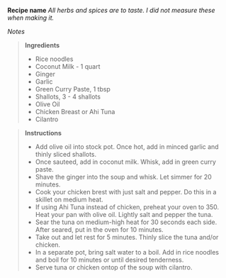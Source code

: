 **Recipe name**
*All herbs and spices are to taste. I did not measure these when making it.*

*Notes*

> **Ingredients** 
>    - Rice noodles
>    - Coconut Milk - 1 quart
>    - Ginger
>    - Garlic
>    - Green Curry Paste, 1 tbsp
>    - Shallots, 3 - 4 shallots
>    - Olive Oil
>    - Chicken Breast or Ahi Tuna
>    - Cilantro

> **Instructions** 
> - Add olive oil into stock pot. Once hot, add in minced garlic and thinly sliced shallots.
> - Once sauteed, add in coconut milk. Whisk, add in green curry paste.
> - Shave the ginger into the soup and whisk. Let simmer for 20 minutes.
> - Cook your chicken brest with just salt and pepper. Do this in a skillet on medium heat.
> - If using Ahi Tuna instead of chicken, preheat your oven to 350. Heat your pan with olive oil. Lightly salt and pepper the tuna.
> - Sear the tuna on medium-high heat for 30 seconds each side. After seared, put in the oven for 10 minutes.
> - Take out and let rest for 5 minutes. Thinly slice the tuna and/or chicken.
> - In a separate pot, bring salt water to a boil. Add in rice noodles and boil for 10 minutes or until desired tenderness.
> - Serve tuna or chicken ontop of the soup with cilantro.